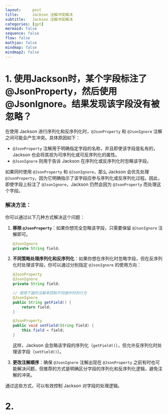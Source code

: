 ```yaml
---
layout:     post
title:      Jackson 注解冲突解决
subtitle:   Jackson 注解冲突解决
categories: [gpt]
mermaid: false
sequence: false
flow: false
mathjax: false
mindmap: false
mindmap2: false
---
```


# 1. 使用Jackson时，某个字段标注了@JsonProperty，然后使用@JsonIgnore。结果发现该字段没有被忽略？
在使用 Jackson 进行序列化和反序列化时，`@JsonProperty` 和 `@JsonIgnore` 注解之间可能会产生冲突。具体原因如下：

- `@JsonProperty` 注解用于明确指定字段的名称，并且即使该字段是私有的，Jackson 也会将其视为可序列化或可反序列化的属性。
- `@JsonIgnore` 则用于告诉 Jackson 在序列化或反序列化时忽略该字段。

如果同时使用 `@JsonProperty` 和 `@JsonIgnore`，那么 Jackson 会优先处理 `@JsonProperty`，因为它明确指示了该字段应参与序列化或反序列化过程。因此，即使字段上标注了 `@JsonIgnore`，Jackson 仍然会因为 `@JsonProperty` 而处理这个字段。

### 解决方法：

你可以通过以下几种方式解决这个问题：

1. **移除 `@JsonProperty`**：如果你想完全忽略该字段，只需要保留 `@JsonIgnore` 注解即可。

   ```java
   @JsonIgnore
   private String field;
   ```

2. **不同策略处理序列化和反序列化**：如果你想在序列化时忽略字段，但在反序列化时处理该字段，你可以通过分别指定 `@JsonIgnore` 的使用方向：

   ```java
   @JsonProperty
   @JsonIgnore
   private String field;
   
   // 使用下面的注解来控制不同操作时的行为
   @JsonIgnore
   public String getField() {
       return field;
   }

   @JsonProperty
   public void setField(String field) {
       this.field = field;
   }
   ```

   这样，Jackson 会忽略该字段的序列化（`getField()`），但允许反序列化时处理该字段（`setField()`）。

3. **更改注解顺序**：确保 `@JsonIgnore` 注解出现在 `@JsonProperty` 之前有时也可能解决问题，但推荐的方式是明确区分字段的序列化和反序列化逻辑，避免注解的冲突。

通过这些方式，可以有效控制 Jackson 对字段的处理逻辑。

# 2. 